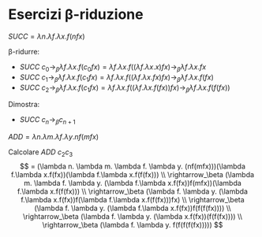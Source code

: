 # Esercizi β-riduzione

$SUCC = \lambda n.\lambda f.\lambda x.f(nfx)$

β-ridurre:
* $SUCC \: c_0 \rightarrow_\beta \lambda f. \lambda x. f(c_0fx) = \lambda f. \lambda x. f((\lambda f.\lambda x.x)fx) \rightarrow_\beta \lambda f.\lambda x. fx$
* $SUCC \: c_1 \rightarrow_\beta \lambda f. \lambda x. f(c_1fx) = \lambda f. \lambda x. f((\lambda f.\lambda x.fx)fx) \rightarrow_\beta \lambda f.\lambda x. f(fx)$
* $SUCC \: c_2 \rightarrow_\beta \lambda f. \lambda x. f(c_1fx) = \lambda f. \lambda x. f((\lambda f.\lambda x.f(fx))fx) \rightarrow_\beta \lambda f.\lambda x. f(f(fx))$

Dimostra:
- $SUCC \: c_n \rightarrow_\beta c_{n+1}$

$ADD=\lambda n. \lambda m. \lambda f. \lambda y. nf(mfx)$

Calcolare $ADD \: c_2c_3$
$$
= (\lambda n. \lambda m. \lambda f. \lambda y. (nf(mfx)))(\lambda f.\lambda x.f(fx))(\lambda f.\lambda x.f(f(fx))) \\
\rightarrow_\beta (\lambda m. \lambda f. \lambda y. (\lambda f.\lambda x.f(fx))f(mfx))(\lambda f.\lambda x.f(f(fx))) \\
\rightarrow_\beta (\lambda f. \lambda y. (\lambda f.\lambda x.f(fx))f(\lambda f.\lambda x.f(f(fx)))fx) \\
\rightarrow_\beta (\lambda f. \lambda y. (\lambda f.\lambda x.f(fx))f(f(f(fx)))) \\
\rightarrow_\beta (\lambda f. \lambda y. (\lambda x.f(fx))(f(f(fx)))) \\
\rightarrow_\beta (\lambda f. \lambda y. f(f(f(f(fx)))))
$$
